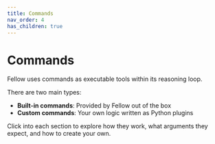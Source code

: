 ```yaml
---
title: Commands
nav_order: 4
has_children: true
---
```


# Commands

Fellow uses commands as executable tools within its reasoning loop.

There are two main types:
- **Built-in commands**: Provided by Fellow out of the box
- **Custom commands**: Your own logic written as Python plugins

Click into each section to explore how they work, what arguments they expect, and how to create your own.
